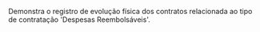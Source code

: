 Demonstra o registro de evolução física dos contratos relacionada ao tipo de contratação 'Despesas Reembolsáveis'.